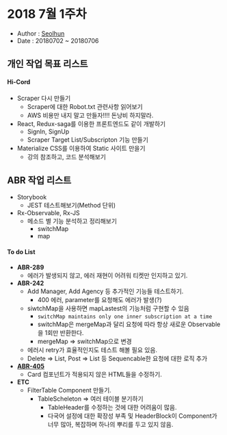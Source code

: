 # 2018 7월 1주차
- Author : [Seolhun](https://github.com/Seolhun)
- Date : 20180702 ~ 20180706

## 개인 작업 목표 리스트
#### Hi-Cord
- Scraper 다시 만들기
	- Scraper에 대한 Robot.txt 관련사항 읽어보기
	- AWS 비용만 내지 말고 만들자!!!! 돈낭비 하지말라.
- React, Redux-saga를 이용한 프론트엔드도 같이 개발하기
	- SignIn, SignUp
	- Scraper Target List/Subscripton 기능 만들기
- Materialize CSS를 이용하여 Static 사이트 만을기
	- 강의 참조하고, 코드 분석해보기

## ABR 작업 리스트
- Storybook 
	- JEST 테스트해보기(Method 단위)
- Rx-Observable, Rx-JS
	- 메소드 별 기능 분석하고 정리해보기
		- switchMap
		- map
		
#### To do List
- **ABR-289**
	- 에러가 발생되지 않고, 에러 재현이 어려워 티켓만 인지하고 있기.
- **ABR-242**
	- Add Manager, Add Agency 등 추가적인 기능들 테스트하기.
		- 400 에러, parameter를 요청해도 에러가 발생(?)
	- siwtchMap을 사용하면 mapLastest의 기능처럼 구현할 수 있음
		- `switchMap maintains only one inner subscription at a time`
		- switchMap은 mergeMap과 달리 요청에 따라 항상 새로운 Observable을 1회만 반환한다.
		- mergeMap => switchMap으로 변경
	- 에러시 retry가 효율적인지도 테스트 해볼 필요 있음.
	- Delete => List, Post => List 등 Sequencable한 요청에 대한 로직 추가
- **[ABR-405](https://teamab180.atlassian.net/browse/ABR-405#add-comment)**
	- Card 컴포넌트가 적용되지 않은 HTML들을 수정하기.
- **ETC**
	- FilterTable Component 만들기.
		- TableScheleton => 여러 테이블 분기하기
			- TableHeader를 수정하는 것에 대한 어려움이 많음.
			- 다국어 설정에 대한 확장성 부족 및 HeaderBlock이 Component가 너무 많아, 복잡하며 하나의 뿌리를 두고 있지 않음.
